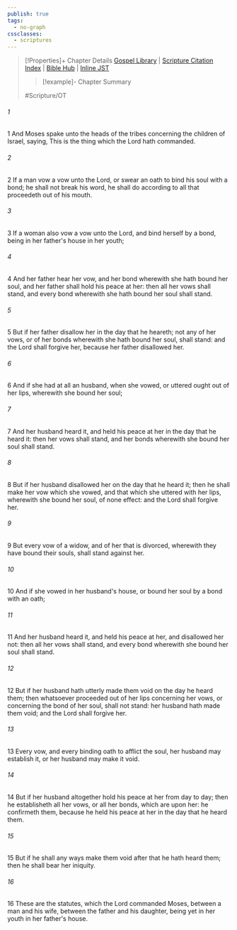 ```yaml
---
publish: true
tags:
  - no-graph
cssclasses:
  - scriptures
---
```

>[!Properties]+ Chapter Details
>[Gospel Library](https://churchofjesuschrist.org/study/scriptures/ot/num/30?lang=eng)    |    [Scripture Citation Index](https://scriptures.byu.edu/#0681e::c0681e)    |    [Bible Hub](https://biblehub.com/numbers/30.htm)    |    [Inline JST](https://scripturetoolbox.com/html/ic/Numbers/30.html)
>>[!example]- Chapter Summary
>> 
> 
>
>#Scripture/OT
###### 1
1 And Moses spake unto the heads of the tribes concerning the children of Israel, saying, This is the thing which the Lord hath commanded.
###### 2
2 If a man vow a vow unto the Lord, or swear an oath to bind his soul with a bond; he shall not break his word, he shall do according to all that proceedeth out of his mouth.
###### 3
3 If a woman also vow a vow unto the Lord, and bind herself by a bond, being in her father's house in her youth;
###### 4
4 And her father hear her vow, and her bond wherewith she hath bound her soul, and her father shall hold his peace at her: then all her vows shall stand, and every bond wherewith she hath bound her soul shall stand.
###### 5
5 But if her father disallow her in the day that he heareth; not any of her vows, or of her bonds wherewith she hath bound her soul, shall stand: and the Lord shall forgive her, because her father disallowed her.
###### 6
6 And if she had at all an husband, when she vowed, or uttered ought out of her lips, wherewith she bound her soul;
###### 7
7 And her husband heard it, and held his peace at her in the day that he heard it: then her vows shall stand, and her bonds wherewith she bound her soul shall stand.
###### 8
8 But if her husband disallowed her on the day that he heard it; then he shall make her vow which she vowed, and that which she uttered with her lips, wherewith she bound her soul, of none effect: and the Lord shall forgive her.
###### 9
9 But every vow of a widow, and of her that is divorced, wherewith they have bound their souls, shall stand against her.
###### 10
10 And if she vowed in her husband's house, or bound her soul by a bond with an oath;
###### 11
11 And her husband heard it, and held his peace at her, and disallowed her not: then all her vows shall stand, and every bond wherewith she bound her soul shall stand.
###### 12
12 But if her husband hath utterly made them void on the day he heard them; then whatsoever proceeded out of her lips concerning her vows, or concerning the bond of her soul, shall not stand: her husband hath made them void; and the Lord shall forgive her.
###### 13
13 Every vow, and every binding oath to afflict the soul, her husband may establish it, or her husband may make it void.
###### 14
14 But if her husband altogether hold his peace at her from day to day; then he establisheth all her vows, or all her bonds, which are upon her: he confirmeth them, because he held his peace at her in the day that he heard them.
###### 15
15 But if he shall any ways make them void after that he hath heard them; then he shall bear her iniquity.
###### 16
16 These are the statutes, which the Lord commanded Moses, between a man and his wife, between the father and his daughter, being yet in her youth in her father's house.
